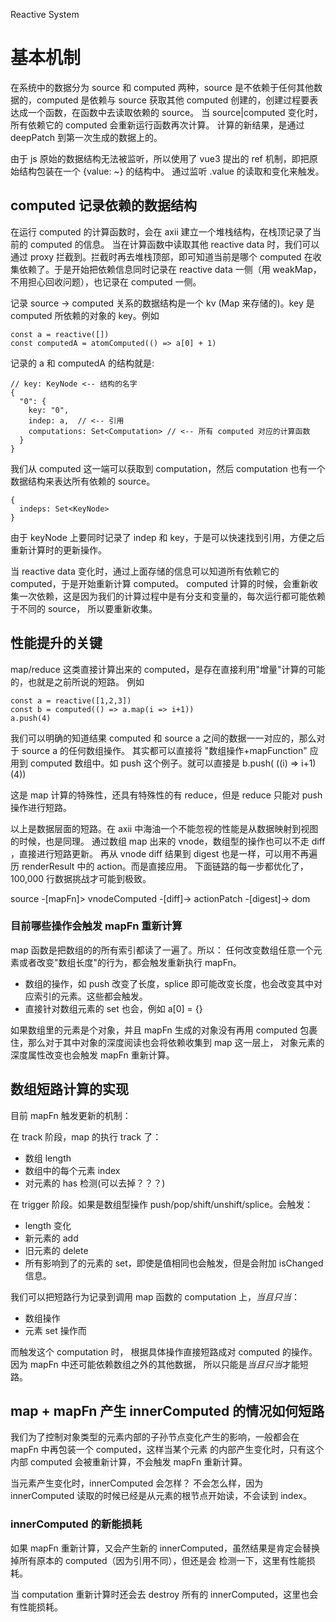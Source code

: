 Reactive System

# 基本机制

在系统中的数据分为 source 和 computed 两种，source 是不依赖于任何其他数据的，computed 是依赖与 source 获取其他
computed 创建的，创建过程要表达成一个函数，在函数中去读取依赖的 source。 当 source|computed 变化时，所有依赖它的 computed 会重新运行函数再次计算。
计算的新结果，是通过 deepPatch 到第一次生成的数据上的。

由于 js 原始的数据结构无法被监听，所以使用了 vue3 提出的 ref 机制，即把原始结构包装在一个 {value: ~} 的结构中。
通过监听 .value 的读取和变化来触发。

## computed 记录依赖的数据结构

在运行 computed 的计算函数时，会在 axii 建立一个堆栈结构，在栈顶记录了当前的 computed 的信息。
当在计算函数中读取其他 reactive data 时，我们可以通过 proxy 拦截到。拦截时再去堆栈顶部，即可知道当前是哪个 computed 
在收集依赖了。于是开始把依赖信息同时记录在 reactive data 一侧（用 weakMap，不用担心回收问题），也记录在 computed 一侧。

记录 source -> computed 关系的数据结构是一个 kv (Map 来存储的)。key 是 computed 所依赖的对象的 key。例如

```
const a = reactive([])
const computedA = atomComputed(() => a[0] + 1)
```

记录的 a 和 computedA 的结构就是:

```
// key: KeyNode <-- 结构的名字
{
  "0": {
    key: "0",
    indep: a,  // <-- 引用
    computations: Set<Computation> // <-- 所有 computed 对应的计算函数
  }
}
```

我们从 computed 这一端可以获取到 computation，然后 computation 也有一个数据结构来表达所有依赖的 source。

```
{
  indeps: Set<KeyNode>
}
```

由于 keyNode 上要同时记录了 indep 和 key，于是可以快速找到引用，方便之后重新计算时的更新操作。


当 reactive data 变化时，通过上面存储的信息可以知道所有依赖它的 computed，于是开始重新计算 computed。
computed 计算的时候，会重新收集一次依赖，这是因为我们的计算过程中是有分支和变量的，每次运行都可能依赖于不同的 source，
所以要重新收集。

## 性能提升的关键

map/reduce 这类直接计算出来的 computed，是存在直接利用"增量"计算的可能的，也就是之前所说的短路。 例如

```
const a = reactive([1,2,3])
const b = computed(() => a.map(i => i+1))
a.push(4)
```

我们可以明确的知道结果 computed 和 source a 之间的数据一一对应的，那么对于 source a 的任何数组操作。
其实都可以直接将 "数组操作+mapFunction" 应用到 computed 数组中。如 push 这个例子。就可以直接是
b.push( ((i) => i+1)(4)) 

这是 map 计算的特殊性，还具有特殊性的有 reduce，但是 reduce 只能对 push 操作进行短路。

以上是数据层面的短路。在 axii 中海油一个不能忽视的性能是从数据映射到视图的时候，也是同理。
通过数组 map 出来的 vnode，数组型的操作也可以不走 diff ，直接进行短路更新。
再从 vnode diff 结果到 digest 也是一样，可以用不再遍历 renderResult 中的 action。而是直接应用。
下面链路的每一步都优化了，100,000 行数据挑战才可能到极致。

source -[mapFn]> vnodeComputed -[diff]-> actionPatch -[digest]-> dom

### 目前哪些操作会触发 mapFn 重新计算

map 函数是把数组的的所有索引都读了一遍了。所以： 任何改变数组任意一个元素或者改变"数组长度"的行为，都会触发重新执行 mapFn。

- 数组的操作，如 push 改变了长度，splice 即可能改变长度，也会改变其中对应索引的元素。这些都会触发。
- 直接针对数组元素的 set 也会，例如 a[0] = {}

如果数组里的元素是个对象，并且 mapFn 生成的对象没有再用 computed 包裹住，那么对于其中对象的深度阅读也会将依赖收集到 map 这一层上，
对象元素的深度属性改变也会触发 mapFn 重新计算。

## 数组短路计算的实现

目前 mapFn 触发更新的机制：

在 track 阶段，map 的执行 track 了：

- 数组 length
- 数组中的每个元素 index
- 对元素的 has 检测(可以去掉？？？)

在 trigger 阶段。如果是数组型操作 push/pop/shift/unshift/splice。会触发：

- length 变化
- 新元素的 add 
- 旧元素的 delete 
- 所有影响到了的元素的 set，即使是值相同也会触发，但是会附加 isChanged 信息。

我们可以把短路行为记录到调用 map 函数的 computation 上，*当且只当*：

- 数组操作 
- 元素 set 操作而
  
而触发这个 computation 时， 根据具体操作直接短路成对 computed 的操作。因为 mapFn 中还可能依赖数组之外的其他数据，
所以只能是*当且只当*才能短路。

## map + mapFn 产生 innerComputed 的情况如何短路

我们为了控制对象类型的元素内部的子孙节点变化产生的影响，一般都会在 mapFn 中再包装一个 computed，这样当某个元素
的内部产生变化时，只有这个内部 computed 会被重新计算，不会触发 mapFn 重新计算。

当元素产生变化时，innerComputed 会怎样？
不会怎么样，因为 innerComputed 读取的时候已经是从元素的根节点开始读，不会读到 index。

### innerComputed 的新能损耗
如果 mapFn 重新计算，又会产生新的 innerComputed，虽然结果是肯定会替换掉所有原本的 computed（因为引用不同），但还是会
检测一下，这里有性能损耗。

当 computation 重新计算时还会去 destroy 所有的 innerComputed，这里也会有性能损耗。




